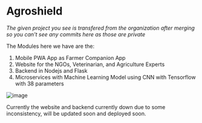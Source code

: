 # Agroshield 

_The given project you see is transfered from the organization after merging so you can't see any commits here as those are private_

The Modules here we have are the:
1. Mobile PWA App as Farmer Companion App
2. Website for the NGOs, Veterinarian, and Agriculture Experts
3. Backend in Nodejs and Flask
4. Microservices with Machine Learning Model using CNN with Tensorflow with 38 parameters 

![image](https://github.com/user-attachments/assets/d7e53245-b66a-496c-bc9c-c17d9e1fcf7c)


Currently the website and backend currently down due to some inconsistency, will be updated soon and deployed soon. 
